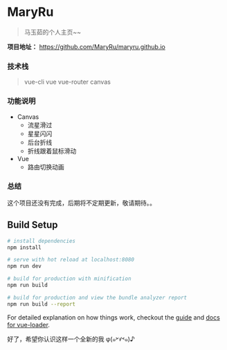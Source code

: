 # MaryRu

>马玉茹的个人主页~~

**项目地址：** https://github.com/MaryRu/maryru.github.io


### **技术栈**
   > vue-cli 
   > vue 
   > vue-router 
   > canvas 

### **功能说明**

* Canvas
    * 流星滑过
    * 星星闪闪
    * 后台折线
    * 折线跟着鼠标滑动
* Vue
    * 路由切换动画

### 总结

这个项目还没有完成，后期将不定期更新，敬请期待。。


## Build Setup

``` bash
# install dependencies
npm install

# serve with hot reload at localhost:8080
npm run dev

# build for production with minification
npm run build

# build for production and view the bundle analyzer report
npm run build --report
```

For detailed explanation on how things work, checkout the [guide](http://vuejs-templates.github.io/webpack/) and [docs for vue-loader](http://vuejs.github.io/vue-loader).


好了，希望你认识这样一个全新的我 φ(๑˃∀˂๑)♪ 

